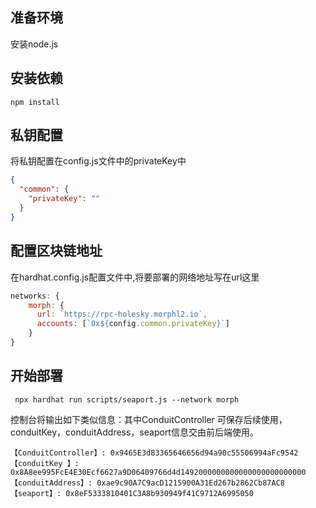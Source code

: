 ## 准备环境
安装node.js

## 安装依赖
```shell
npm install
```
## 私钥配置
将私钥配置在config.js文件中的privateKey中
```json
{
  "common": {
    "privateKey": "" 
  }
}
```
## 配置区块链地址
在hardhat.config.js配置文件中,将要部署的网络地址写在url这里
```js
networks: {
    morph: {
      url: `https://rpc-holesky.morphl2.io`,
      accounts: [`0x${config.common.privateKey}`]
    }
}
```

## 开始部署
```shell
 npx hardhat run scripts/seaport.js --network morph
```
控制台将输出如下类似信息：其中ConduitController 可保存后续使用，conduitKey，conduitAddress，seaport信息交由前后端使用。

```shell
【ConduitController】: 0x9465E3d83365646656d94a90c55506994aFc9542
【conduitKey 】: 0x8A8ee995FcE4E30Ecf6627a9D06409766d4d1492000000000000000000000000
【conduitAddress】: 0xae9c90A7C9acD1215900A31Ed267b2862Cb87AC8
【seaport】: 0x8eF5333810401C3A8b930949f41C9712A6995050
```